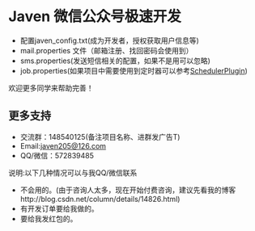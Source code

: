 # Javen 微信公众号极速开发



- 配置javen_config.txt(成为开发者，授权获取用户信息等)
- mail.properties 文件（邮箱注册、找回密码会使用到）
- sms.properties(发送短信相关的配置，如果不是用可以忽略)
- job.properties(如果项目中需要使用到定时器可以参考[SchedulerPlugin](http://https://git.oschina.net/javen205/jfinal-scheduler.git))

欢迎更多同学来帮助完善！

## 更多支持
- 交流群：148540125(备注项目名称、进群发广告T)
- Email:javen205@126.com
- QQ/微信：572839485

说明:以下几种情况可以与我QQ/微信联系 
- 不会用的。(由于咨询人太多，现在开始付费咨询，建议先看我的博客http://blog.csdn.net/column/details/14826.html)
- 有开发订单要给我做的。
- 要给我发红包的。


